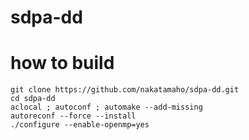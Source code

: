 # sdpa-dd
# how to build
```
git clone https://github.com/nakatamaho/sdpa-dd.git
cd sdpa-dd
aclocal ; autoconf ; automake --add-missing
autoreconf --force --install
./configure --enable-openmp=yes
```
